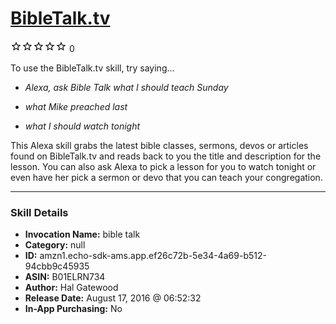 # [BibleTalk.tv](http://alexa.amazon.com/#skills/amzn1.echo-sdk-ams.app.ef26c72b-5e34-4a69-b512-94cbb9c45935)
![0 stars](../../images/ic_star_border_black_18dp_1x.png)![0 stars](../../images/ic_star_border_black_18dp_1x.png)![0 stars](../../images/ic_star_border_black_18dp_1x.png)![0 stars](../../images/ic_star_border_black_18dp_1x.png)![0 stars](../../images/ic_star_border_black_18dp_1x.png) 0

To use the BibleTalk.tv skill, try saying...

* *Alexa, ask Bible Talk what I should teach Sunday*

* *what Mike preached last*

* *what I should watch tonight*

This Alexa skill grabs the latest bible classes, sermons, devos or articles found on BibleTalk.tv and reads back to you the title and description for the lesson. You can also ask Alexa to pick a lesson for you to watch tonight or even have her pick a sermon or devo that you can teach your congregation.

***

### Skill Details

* **Invocation Name:** bible talk
* **Category:** null
* **ID:** amzn1.echo-sdk-ams.app.ef26c72b-5e34-4a69-b512-94cbb9c45935
* **ASIN:** B01ELRN734
* **Author:** Hal Gatewood
* **Release Date:** August 17, 2016 @ 06:52:32
* **In-App Purchasing:** No

